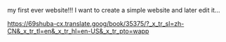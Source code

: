  my first ever website!!!
I want to create a simple website and later edit it... 






https://69shuba-cx.translate.goog/book/35375/?_x_tr_sl=zh-CN&_x_tr_tl=en&_x_tr_hl=en-US&_x_tr_pto=wapp
